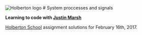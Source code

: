 <img src="https://www.holbertonschool.com/assets/holberton-logo-1cc451260ca3cd297def53f2250a9794810667c7ca7b5fa5879a569a457bf16f.png" alt="Holberton logo">
# System proccesses and signals 

**Learning to code with [Justin Marsh](https://twitter.com/dogonthecircuit)**

[Holberton School](https://www.holbertonschool.com) assignment solutions for February 16th, 2017.
